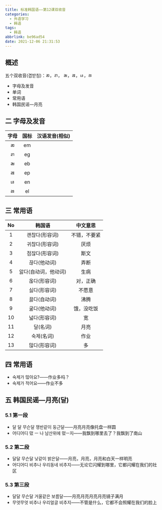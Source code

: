```yaml
---
title: 标准韩国语——第12课双收音
categories:
  - 外语学习
  - 韩语
tags:
  - 韩语
abbrlink: be96ad54
date: 2021-12-06 21:31:53
---
```

## 概述

五个双收音(겹받침)：ㄻ，ㄺ， ㄼ，ㄿ，ㄶ，ㅀ 

* 字母及发音
* 单词
* 常用语
* 韩国民谣—月亮

<!--more-->

## 二 字母及发音

| 字母 | 国标 | 汉语发音(相似) |
| :--: | :--: | :------------: |
|  ㄻ  |  em  |                |
|  ㄺ  |  eg  |                |
|  ㄼ  |  eb  |                |
|  ㄿ  |  ep  |                |
|  ㄶ  |  en  |                |
|  ㅀ  |  el  |                |

## 三 常用语

|  No  |        韩国语        |   中文意思   |
| :--: | :------------------: | :----------: |
|  1   |    괜찮다(形容词)    | 不错，不要紧 |
|  2   |    귀찮다(形容词)    |     厌烦     |
|  3   |    점잖다(形容词)    |     斯文     |
|  4   |     끊다(他动词)     |     弄断     |
|  5   | 앓다(自动词，他动词) |     生病     |
|  6   |     옪다(形容词)     |   对，正确   |
|  7   |     싫다(形容词)     |    不愿意    |
|  8   |     끓다(自动词)     |     沸腾     |
|  9   |     굶다(他动词)     |  饿，没吃饭  |
|  10  |     넓다(形容词)     |      宽      |
|  11  |       달(名词)       |     月亮     |
|  12  |      숙제(名词)      |     作业     |
|  13  |     많다(形容词)     |      多      |

## 四 常用语

* 숙제가 많아요?——作业多吗？
* 숙제가 적어요——作业不多

## 五 韩国民谣—月亮(달)

### 5.1 第一段

* 달 달 무슨달 쟁반같이 둥근달——月亮月亮像托盘一样圆
* 어디어디 떴 ㅡ 나 남산위에 떴ㅡ지——我飘到哪里去了？我飘到了南山

### 5.2 第二段

* 달달 무슨달 낮같이 밝은달——月亮，月亮，月亮和白天一样明亮
* 어디어디 비추나 우리동네 비추지——无论它闪耀到哪里，它都闪耀在我们的社区

### 5.3 第三段

* 달달 무슨달 거울같은 보름달——月亮月亮月亮月亮镜子满月
* 무엇무엇 비추나 우리얼글 비추지——不管是什么，它都不会照耀在我们的脸上

